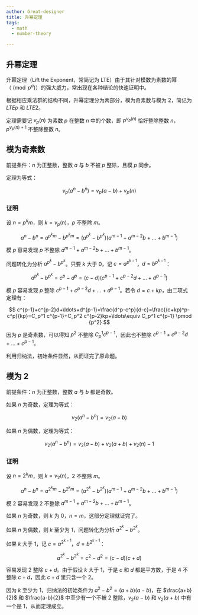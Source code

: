 ```yaml
---
author: Great-designer
title: 升幂定理
tags:
  - math
  - number-theory

---
```


## 升幂定理

升幂定理（Lift the Exponent，常简记为 LTE）由于其针对模数为素数的幂（$\pmod {p^a}$）的强大威力，常出现在各种结论的快速证明中。

根据相应乘法群的结构不同，升幂定理分为两部分，模为奇素数与模为 $2$，简记为 $LTEp$ 和 $LTE2$。

定理需要记 $v_p(n)$ 为素数 $p$ 在整数 $n$ 中的个数，即 $p^{v_p(n)}$ 恰好整除整数 $n$，$p^{v_p(n)+1}$ 不整除整数 $n$。

## 模为奇素数

前提条件：$n$ 为正整数，整数 $a$ 与 $b$ 不被 $p$ 整除，且模 $p$ 同余。

定理为等式：

$$
v_p(a^n-b^n)=v_p(a-b)+v_p(n)
$$

### 证明

设 $n=p^km$，则 $k=v_p(n)$，$p$ 不整除 $m$。

$$
a^n-b^n=a^{p^km}-b^{p^km}=(a^{p^k}-b^{p^k})(a^{m-1}+a^{m-2}b+\ldots+b^{m-1})
$$

模 $p$ 容易发现 $p$ 不整除 $a^{m-1}+a^{m-2}b+\ldots+b^{m-1}$。

问题转化为分析 $a^{p^k}-b^{p^k}$。只要 $k$ 大于 $0$，记 $c=a^{p^{k-1}}$，$d=b^{p^{k-1}}$：

$$
a^{p^k}-b^{p^k}=c^p-d^p=(c-d)(c^{p-1}+c^{p-2}d+\ldots+d^{p-1})
$$

模 $p$ 容易发现 $p$ 整除 $c^{p-1}+c^{p-2}d+\ldots+d^{p-1}$。若令 $d=c+kp$，由二项式定理有：

$$
c^{p-1}+c^{p-2}d+\ldots+d^{p-1}=\frac{d^p-c^p}{d-c}=\frac{(c+kp)^p-c^p}{kp}=C_p^1 c^{p-1}+C_p^2 c^{p-2}kp+\ldots\equiv C_p^1 c^{p-1} \pmod {p^2}
$$

因为 $p$ 是奇素数，可以得知 $p^2$ 不整除 $C_p^1 c^{p-1}$，因此也不整除 $c^{p-1}+c^{p-2}d+\ldots+c^{p-1}$。

利用归纳法，初始条件显然，从而证完了原命题。

## 模为 2

前提条件：$n$ 为正整数，整数 $a$ 与 $b$ 都是奇数。

如果 $n$ 为奇数，定理为等式：

$$
v_2(a^n-b^n)=v_2(a-b)
$$

如果 $n$ 为偶数，定理为等式：

$$
v_2(a^n-b^n)=v_2(a-b)+v_2(a+b)+v_2(n)-1
$$

### 证明

设 $n=2^km$，则 $k=v_2(n)$，$2$ 不整除 $m$。

$$
a^n-b^n=a^{2^km}-b^{2^km}=(a^{2^k}-b^{2^k})(a^{m-1}+a^{m-2}b+\ldots+b^{m-1})
$$

模 $2$ 容易发现 $2$ 不整除 $a^{m-1}+a^{m-2}b+\ldots+b^{m-1}$。

如果 $n$ 为奇数，则 $k$ 为 $0$，$n=m$，这部分定理就证完了。

如果 $n$ 为偶数，则 $k$ 至少为 $1$，问题转化为分析 $a^{2^k}-b^{2^k}$。

如果 $k$ 大于 $1$，记 $c=a^{2^{k-1}}$，$d=b^{2^{k-1}}$：

$$
a^{2^k}-b^{2^k}=c^2-d^2=(c-d)(c+d)
$$

容易发现 $2$ 整除 $c+d$。由于假设 $k$ 大于 $1$，于是 $c$ 和 $d$ 都是平方数，于是 $4$ 不整除 $c+d$，因此 $c+d$ 里只含一个 $2$。

因为 $k$ 至少为 $1$，归纳法的初始条件为 $a^2-b^2=(a+b)(a-b)$，在 $\frac{a+b}{2}$ 和 $\frac{a-b}{2}$ 中至少有一个不被 $2$ 整除，$v_2(a-b)$ 和 $v_2(a+b)$ 中有一个是 $1$，从而定理成立。
